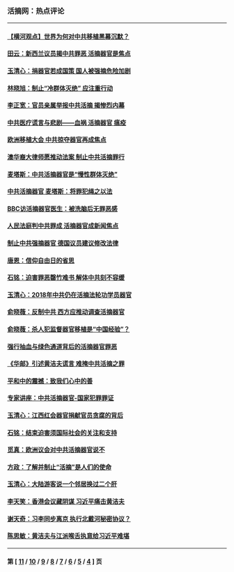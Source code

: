 ### 活摘网：热点评论
---
#### [【横河观点】世界为何对中共移植黑幕沉默？](../../pages/nf5879/n13244249.md?05130430) 
#### [田云：新西兰议员揭中共罪恶 活摘器官是焦点](../../pages/nf5879/n13070629.md?05130430) 
#### [玉清心：捐器官若成国策 国人被强摘危险加剧](../../pages/nf5879/n12802713.md?05130430) 
#### [林晓旭：制止“冷群体灭绝” 应注重行动](../../pages/nf5879/n12779736.md?05130430) 
#### [李正宽：官员亲属举报中共活摘 揭惨烈内幕](../../pages/nf5879/n12684490.md?05130430) 
#### [中共医疗谎言与悲剧——血祸 活摘器官 瘟疫](../../pages/nf5879/n12372103.md?05130430) 
#### [欧洲移植大会 中共掠夺器官再成焦点](../../pages/nf5879/n11538883.md?05130430) 
#### [澳华裔大律师愿推动法案 制止中共活摘罪行](../../pages/nf5879/n11377039.md?05130430) 
#### [麦塔斯：中共活摘器官是“慢性群体灭绝”](../../pages/nf5879/n11350529.md?05130430) 
#### [中共活摘器官 麦塔斯：将罪犯绳之以法](../../pages/nf5879/n11347973.md?05130430) 
#### [BBC访活摘器官医生：被洗脑后无罪恶感](../../pages/nf5879/n11335935.md?05130430) 
#### [人民法庭判中共罪成 活摘器官成新闻焦点](../../pages/nf5879/n11331578.md?05130430) 
#### [制止中共强摘器官 德国议员建议修改法律](../../pages/nf5879/n11249451.md?05130430) 
#### [唐恩：信仰自由日的省思](../../pages/nf5879/n11003525.md?05130430) 
#### [石铭：迫害罪恶罄竹难书  解体中共刻不容缓](../../pages/nf5879/n10942855.md?05130430) 
#### [玉清心：2018年中共仍在活摘法轮功学员器官](../../pages/nf5879/n10914646.md?05130430) 
#### [俞晓薇：反制中共 西方应推动调查活摘器官](../../pages/nf5879/n10794671.md?05130430) 
#### [俞晓薇：杀人犯监督器官移植是“中国经验”？](../../pages/nf5879/n10466427.md?05130430) 
#### [强行抽血与绿色通道背后的活摘器官罪恶](../../pages/nf5879/n10004708.md?05130430) 
#### [《华邮》引述黄洁夫谎言 难掩中共活摘之罪](../../pages/nf5879/n9642309.md?05130430) 
#### [平和中的震撼：致我们心中的善](../../pages/nf5879/n9021123.md?05130430) 
#### [专家讲座：中共活摘器官-国家犯罪罪证](../../pages/nf5879/n8828153.md?05130430) 
#### [玉清心：江西红会器官捐献官员贪腐的背后](../../pages/nf5879/n8522122.md?05130430) 
#### [石铭：结束迫害须国际社会的关注和支持](../../pages/nf5879/n8443497.md?05130430) 
#### [觅真：欧洲议会对中共活摘器官说不](../../pages/nf5879/n8337486.md?05130430) 
#### [方政：了解并制止“活摘”是人们的使命](../../pages/nf5879/n8329214.md?05130430) 
#### [玉清心：大陆游客说一个邻居换过二个肝](../../pages/nf5879/n8291404.md?05130430) 
#### [李天笑：香港会议藏阴谋 习近平痛击黄洁夫](../../pages/nf5879/n8241459.md?05130430) 
#### [谢天奇：习李同步离京 执行北戴河秘密协议？](../../pages/nf5879/n8230418.md?05130430) 
#### [陈思敏：黄洁夫与江派喉舌执意给习近平难堪](../../pages/nf5879/n8222166.md?05130430) 

---
#### 第 [ [11](./11.md?05130430) / [10](./10.md?05130430) / [9](./9.md?05130430) / [8](./8.md?05130430) / [7](./7.md?05130430) / [6](./6.md?05130430) / [5](./5.md?05130430) / [4](./4.md?05130430) ] 页
